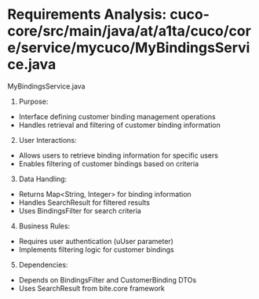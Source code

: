 # Requirements Analysis: cuco-core/src/main/java/at/a1ta/cuco/core/service/mycuco/MyBindingsService.java

MyBindingsService.java
1. Purpose:
- Interface defining customer binding management operations
- Handles retrieval and filtering of customer binding information

2. User Interactions:
- Allows users to retrieve binding information for specific users
- Enables filtering of customer bindings based on criteria

3. Data Handling:
- Returns Map<String, Integer> for binding information
- Handles SearchResult<CustomerBinding> for filtered results
- Uses BindingsFilter for search criteria

4. Business Rules:
- Requires user authentication (uUser parameter)
- Implements filtering logic for customer bindings

5. Dependencies:
- Depends on BindingsFilter and CustomerBinding DTOs
- Uses SearchResult from bite.core framework